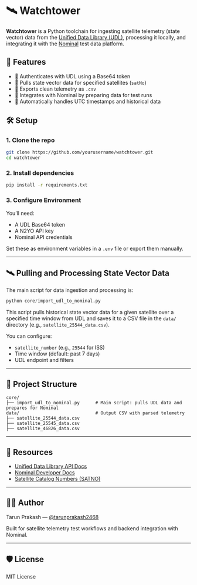 # 🛰️ Watchtower

**Watchtower** is a Python toolchain for ingesting satellite telemetry (state vector) data from the [Unified Data Library (UDL)](https://unifieddatalibrary.com), processing it locally, and integrating it with the [Nominal](https://docs.nominal.io) test data platform.

## 🚀 Features

- 🔐 Authenticates with UDL using a Base64 token
- 📡 Pulls state vector data for specified satellites (`satNo`)
- 📁 Exports clean telemetry as `.csv`
- 🔗 Integrates with Nominal by preparing data for test runs
- 📅 Automatically handles UTC timestamps and historical data

## 🛠️ Setup

### 1. Clone the repo

```bash
git clone https://github.com/yourusername/watchtower.git
cd watchtower
```

### 2. Install dependencies

```bash
pip install -r requirements.txt
```

### 3. Configure Environment

You’ll need:

- A UDL Base64 token
- A N2YO API key
- Nominal API credentials

Set these as environment variables in a `.env` file or export them manually.

---

## 🛰️ Pulling and Processing State Vector Data

The main script for data ingestion and processing is:

```python
python core/import_udl_to_nominal.py
```

This script pulls historical state vector data for a given satellite over a specified time window from UDL and saves it to a CSV file in the `data/` directory (e.g., `satellite_25544_data.csv`).

You can configure:

- `satellite_number` (e.g., `25544` for ISS)
- Time window (default: past 7 days)
- UDL endpoint and filters

---

## 📂 Project Structure

```
core/
├── import_udl_to_nominal.py      # Main script: pulls UDL data and prepares for Nominal
data/                             # Output CSV with parsed telemetry
├── satellite_25544_data.csv      
├── satellite_25545_data.csv
├── satellite_46826_data.csv
```

---

## 📘 Resources

- [Unified Data Library API Docs](https://unifieddatalibrary.com/storefront)
- [Nominal Developer Docs](https://docs.nominal.io)
- [Satellite Catalog Numbers (SATNO)](https://www.n2yo.com/satellites/)

---

## 🧑‍💻 Author

Tarun Prakash — [@tarunprakash2468](https://github.com/tarunprakash2468)

Built for satellite telemetry test workflows and backend integration with Nominal.

---

## 🛡️ License

MIT License

